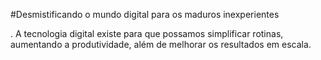 #Desmistificando o mundo digital para os maduros inexperientes

. A tecnologia digital existe para que possamos simplificar rotinas, 
aumentando a produtividade, além de melhorar os resultados em escala.
